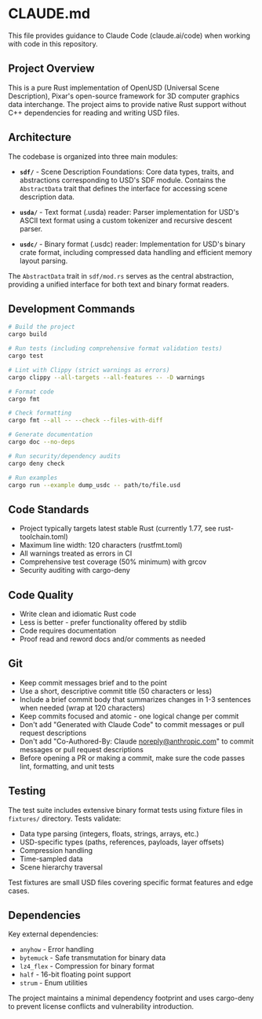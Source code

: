 # CLAUDE.md

This file provides guidance to Claude Code (claude.ai/code) when working with code in this repository.

## Project Overview

This is a pure Rust implementation of OpenUSD (Universal Scene Description), Pixar's open-source framework for 3D computer graphics data interchange. The project aims to provide native Rust support without C++ dependencies for reading and writing USD files.

## Architecture

The codebase is organized into three main modules:

- **`sdf/`** - Scene Description Foundations: Core data types, traits, and abstractions corresponding to USD's SDF module. Contains the `AbstractData` trait that defines the interface for accessing scene description data.

- **`usda/`** - Text format (.usda) reader: Parser implementation for USD's ASCII text format using a custom tokenizer and recursive descent parser.

- **`usdc/`** - Binary format (.usdc) reader: Implementation for USD's binary crate format, including compressed data handling and efficient memory layout parsing.

The `AbstractData` trait in `sdf/mod.rs` serves as the central abstraction, providing a unified interface for both text and binary format readers.

## Development Commands

```bash
# Build the project
cargo build

# Run tests (including comprehensive format validation tests)
cargo test

# Lint with Clippy (strict warnings as errors)
cargo clippy --all-targets --all-features -- -D warnings

# Format code
cargo fmt

# Check formatting
cargo fmt --all -- --check --files-with-diff

# Generate documentation
cargo doc --no-deps

# Run security/dependency audits
cargo deny check

# Run examples
cargo run --example dump_usdc -- path/to/file.usd
```

## Code Standards

- Project typically targets latest stable Rust (currently 1.77, see rust-toolchain.toml)
- Maximum line width: 120 characters (rustfmt.toml)
- All warnings treated as errors in CI
- Comprehensive test coverage (50% minimum) with grcov
- Security auditing with cargo-deny

## Code Quality

- Write clean and idiomatic Rust code
- Less is better - prefer functionality offered by stdlib
- Code requires documentation
- Proof read and reword docs and/or comments as needed

## Git

- Keep commit messages brief and to the point
- Use a short, descriptive commit title (50 characters or less)
- Include a brief commit body that summarizes changes in 1-3 sentences when needed (wrap at 120 characters)
- Keep commits focused and atomic - one logical change per commit
- Don't add "Generated with Claude Code" to commit messages or pull request descriptions
- Don't add "Co-Authored-By: Claude noreply@anthropic.com" to commit messages or pull request descriptions
- Before opening a PR or making a commit, make sure the code passes lint, formatting, and unit tests

## Testing

The test suite includes extensive binary format tests using fixture files in `fixtures/` directory. Tests validate:
- Data type parsing (integers, floats, strings, arrays, etc.)
- USD-specific types (paths, references, payloads, layer offsets)
- Compression handling
- Time-sampled data
- Scene hierarchy traversal

Test fixtures are small USD files covering specific format features and edge cases.

## Dependencies

Key external dependencies:
- `anyhow` - Error handling
- `bytemuck` - Safe transmutation for binary data
- `lz4_flex` - Compression for binary format
- `half` - 16-bit floating point support
- `strum` - Enum utilities

The project maintains a minimal dependency footprint and uses cargo-deny to prevent license conflicts and vulnerability introduction.